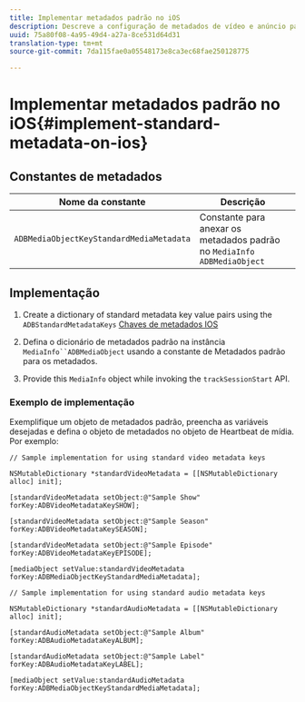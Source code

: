```yaml
---
title: Implementar metadados padrão no iOS
description: Descreve a configuração de metadados de vídeo e anúncio padrão a serem enviados com chamadas de rastreamento no iOS.
uuid: 75a80f08-4a95-49d4-a27a-8ce531d64d31
translation-type: tm+mt
source-git-commit: 7da115fae0a05548173e8ca3ec68fae250128775

---
```



# Implementar metadados padrão no iOS{#implement-standard-metadata-on-ios}

## Constantes de metadados

| Nome da constante | Descrição   |
|---|---|
| `ADBMediaObjectKeyStandardMediaMetadata` | Constante para anexar os metadados padrão no `MediaInfo ADBMediaObject` |

## Implementação

1. Create a dictionary of standard metadata key value pairs using the `ADBStandardMetadataKeys`
   [Chaves de metadados IOS](/help/sdk-implement/track-av-playback/impl-std-metadata/ios-metadata-keys.md)

1. Defina o dicionário de metadados padrão na instância `MediaInfo``ADBMediaObject`   usando a constante de Metadados padrão para os metadados.

1. Provide this `MediaInfo` object while invoking the `trackSessionStart` API.

### Exemplo de implementação

Exemplifique um objeto de metadados padrão, preencha as variáveis desejadas e defina o objeto de metadados no objeto de Heartbeat de mídia. Por exemplo:

```
// Sample implementation for using standard video metadata keys 
 
NSMutableDictionary *standardVideoMetadata = [[NSMutableDictionary alloc] init]; 
 
[standardVideoMetadata setObject:@"Sample Show" forKey:ADBVideoMetadataKeySHOW]; 
 
[standardVideoMetadata setObject:@"Sample Season" forKey:ADBVideoMetadataKeySEASON]; 
 
[standardVideoMetadata setObject:@"Sample Episode" forKey:ADBVideoMetadataKeyEPISODE]; 
 
[mediaObject setValue:standardVideoMetadata forKey:ADBMediaObjectKeyStandardMediaMetadata];
```

```
// Sample implementation for using standard audio metadata keys 
 
NSMutableDictionary *standardAudioMetadata = [[NSMutableDictionary alloc] init];  
 
[standardAudioMetadata setObject:@"Sample Album"   forKey:ADBAudioMetadataKeyALBUM];  
 
[standardAudioMetadata setObject:@"Sample Label"   forKey:ADBAudioMetadataKeyLABEL]; 
 
[mediaObject setValue:standardAudioMetadata   forKey:ADBMediaObjectKeyStandardMediaMetadata];
```

